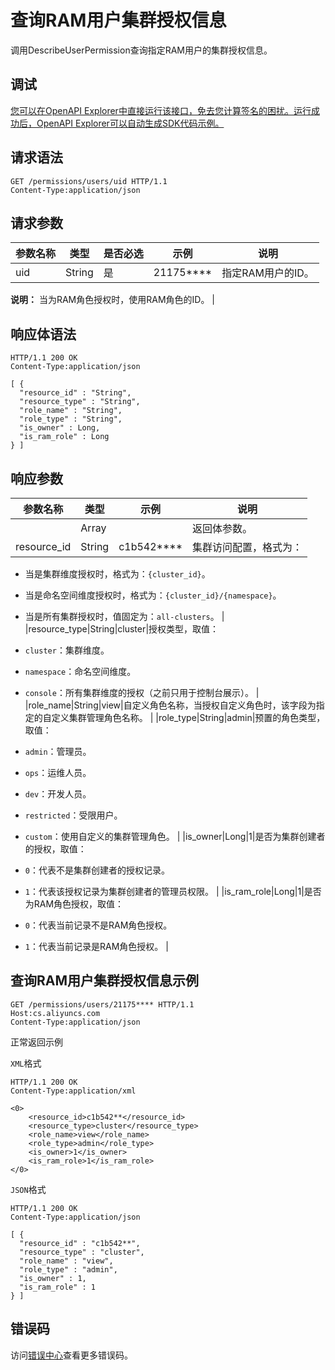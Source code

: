# 查询RAM用户集群授权信息

调用DescribeUserPermission查询指定RAM用户的集群授权信息。

## 调试

[您可以在OpenAPI Explorer中直接运行该接口，免去您计算签名的困扰。运行成功后，OpenAPI Explorer可以自动生成SDK代码示例。](https://api.aliyun.com/#product=CS&api=DescribeUserPermission&type=ROA&version=2015-12-15)

## 请求语法

```
GET /permissions/users/uid HTTP/1.1
Content-Type:application/json
```

## 请求参数

|参数名称|类型|是否必选|示例|说明|
|----|--|----|--|--|
|uid|String|是|21175\*\*\*\*|指定RAM用户的ID。

 **说明：** 当为RAM角色授权时，使用RAM角色的ID。 |

## 响应体语法

```
HTTP/1.1 200 OK
Content-Type:application/json

[ {
  "resource_id" : "String",
  "resource_type" : "String",
  "role_name" : "String",
  "role_type" : "String",
  "is_owner" : Long,
  "is_ram_role" : Long
} ]
```

## 响应参数

|参数名称|类型|示例|说明|
|----|--|--|--|
| |Array| |返回体参数。 |
|resource\_id|String|c1b542\*\*\*\*|集群访问配置，格式为：

 -   当是集群维度授权时，格式为：`{cluster_id}`。
-   当是命名空间维度授权时，格式为：`{cluster_id}/{namespace}`。
-   当是所有集群授权时，值固定为：`all-clusters`。 |
|resource\_type|String|cluster|授权类型，取值：

 -   `cluster`：集群维度。
-   `namespace`：命名空间维度。
-   `console`：所有集群维度的授权（之前只用于控制台展示）。 |
|role\_name|String|view|自定义角色名称，当授权自定义角色时，该字段为指定的自定义集群管理角色名称。 |
|role\_type|String|admin|预置的角色类型，取值：

 -   `admin`：管理员。
-   `ops`：运维人员。
-   `dev`：开发人员。
-   `restricted`：受限用户。
-   `custom`：使用自定义的集群管理角色。 |
|is\_owner|Long|1|是否为集群创建者的授权，取值：

 -   `0`：代表不是集群创建者的授权记录。
-   `1`：代表该授权记录为集群创建者的管理员权限。 |
|is\_ram\_role|Long|1|是否为RAM角色授权，取值：

 -   `0`：代表当前记录不是RAM角色授权。
-   `1`：代表当前记录是RAM角色授权。 |

## 查询RAM用户集群授权信息示例

```
GET /permissions/users/21175**** HTTP/1.1 
Host:cs.aliyuncs.com 
Content-Type:application/json
```

正常返回示例

`XML`格式

```
HTTP/1.1 200 OK
Content-Type:application/xml

<0>
    <resource_id>c1b542**</resource_id>
    <resource_type>cluster</resource_type>
    <role_name>view</role_name>
    <role_type>admin</role_type>
    <is_owner>1</is_owner>
    <is_ram_role>1</is_ram_role>
</0>
```

`JSON`格式

```
HTTP/1.1 200 OK
Content-Type:application/json

[ {
  "resource_id" : "c1b542**",
  "resource_type" : "cluster",
  "role_name" : "view",
  "role_type" : "admin",
  "is_owner" : 1,
  "is_ram_role" : 1
} ]
```

## 错误码

访问[错误中心](https://error-center.alibabacloud.com/status/product/CS)查看更多错误码。


